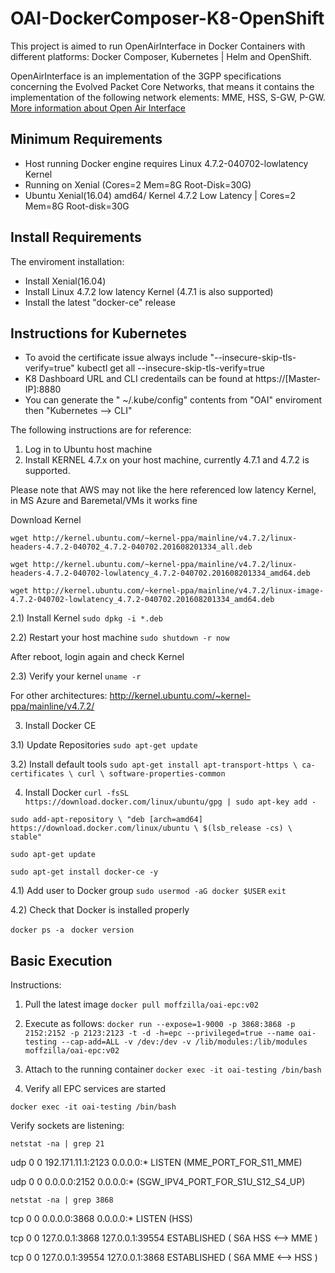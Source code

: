 # OAI-DockerComposer-K8-OpenShift

This project is aimed to run OpenAirInterface in Docker Containers with different platforms: Docker Composer, Kubernetes | Helm and OpenShift.

OpenAirInterface is an implementation of the 3GPP specifications concerning the Evolved Packet Core Networks, that means it contains the implementation of the following network elements: MME, HSS, S-GW, P-GW. 
[More information about Open Air Interface](https://gitlab.eurecom.fr/oai/openair-cn)


## Minimum Requirements

- Host running Docker engine requires Linux 4.7.2-040702-lowlatency Kernel
- Running on Xenial (Cores=2 Mem=8G Root-Disk=30G)
- Ubuntu Xenial(16.04) amd64/ Kernel 4.7.2 Low Latency | Cores=2 Mem=8G Root-disk=30G


## Install Requirements

The enviroment installation:

- Install Xenial(16.04) 
- Install Linux 4.7.2 low latency Kernel (4.7.1 is also supported)
- Install the latest "docker-ce" release 

## Instructions for Kubernetes

- To avoid the certificate issue always include "--insecure-skip-tls-verify=true"
	kubectl get all --insecure-skip-tls-verify=true
- K8 Dashboard URL and CLI credentails can be found at https://[Master-IP]:8880
- You can generate the " ~/.kube/config" contents from "OAI" enviroment then "Kubernetes --> CLI"


The following instructions are for reference:

1) Log in to Ubuntu host machine
2) Install KERNEL 4.7.x on your host machine, currently 4.7.1 and 4.7.2 is supported.

Please note that AWS may not like the here referenced low latency Kernel, in MS Azure and Baremetal/VMs it works fine

Download Kernel

 `wget http://kernel.ubuntu.com/~kernel-ppa/mainline/v4.7.2/linux-headers-4.7.2-040702_4.7.2-040702.201608201334_all.deb`

 `wget http://kernel.ubuntu.com/~kernel-ppa/mainline/v4.7.2/linux-headers-4.7.2-040702-lowlatency_4.7.2-040702.201608201334_amd64.deb`

 `wget http://kernel.ubuntu.com/~kernel-ppa/mainline/v4.7.2/linux-image-4.7.2-040702-lowlatency_4.7.2-040702.201608201334_amd64.deb`

2.1) Install Kernel
 `sudo dpkg -i *.deb`

2.2) Restart your host machine
 `sudo shutdown -r now`

After reboot, login again and check Kernel

2.3) Verify your kernel
 `uname -r`

For other architectures:
http://kernel.ubuntu.com/~kernel-ppa/mainline/v4.7.2/

3) Install Docker CE

3.1) Update Repositories
 `sudo apt-get update`

3.2) Install default tools
 `sudo apt-get install apt-transport-https \
  ca-certificates \
  curl \
  software-properties-common`

4) Install Docker
`curl -fsSL https://download.docker.com/linux/ubuntu/gpg | sudo apt-key add -`

 `sudo add-apt-repository \
"deb [arch=amd64] https://download.docker.com/linux/ubuntu \
$(lsb_release -cs) \
stable"`

 `sudo apt-get update`

 `sudo apt-get install docker-ce -y`

4.1) Add user to Docker group
 `sudo usermod -aG docker $USER`
 `exit`

4.2) Check that Docker is installed properly

 `docker ps -a`
` docker version`

## Basic Execution

Instructions:
1) Pull the latest image
`docker pull moffzilla/oai-epc:v02`

2) Execute as follows:
`docker run --expose=1-9000 -p 3868:3868 -p 2152:2152 -p 2123:2123 -t -d -h=epc --privileged=true --name oai-testing --cap-add=ALL -v /dev:/dev -v /lib/modules:/lib/modules moffzilla/oai-epc:v02`

3) Attach to the running container
`docker exec -it oai-testing /bin/bash`

4) Verify all EPC services are started

`docker exec -it oai-testing /bin/bash`

Verify sockets are listening:

`netstat -na | grep 21`

udp        0      0 192.171.11.1:2123       0.0.0.0:*                        LISTEN   (MME_PORT_FOR_S11_MME)

udp        0      0 0.0.0.0:2152            0.0.0.0:*  (SGW_IPV4_PORT_FOR_S1U_S12_S4_UP)


`netstat -na | grep 3868`

tcp        0      0 0.0.0.0:3868            0.0.0.0:*               LISTEN    (HSS)

tcp        0      0 127.0.0.1:3868          127.0.0.1:39554         ESTABLISHED  ( S6A HSS <--> MME )

tcp        0      0 127.0.0.1:39554         127.0.0.1:3868          ESTABLISHED  ( S6A MME <--> HSS )



